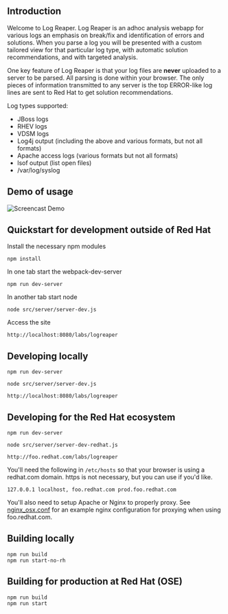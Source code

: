 ## Introduction

Welcome to Log Reaper.  Log Reaper is an adhoc analysis webapp for various logs an emphasis on break/fix and identification of errors and solutions.
When you parse a log you will be presented with a custom tailored view for that particular log type, with automatic solution recommendations, and with targeted analysis.

One key feature of Log Reaper is that your log files are **never** uploaded to a server to be parsed.  All parsing is done within your browser.
The only pieces of information transmitted to any server is the top ERROR-like log lines are sent to Red Hat to get solution recommendations.

Log types supported:

* JBoss logs
* RHEV logs
* VDSM logs
* Log4j output (including the above and various formats, but not all formats)
* Apache access logs (various formats but not all formats)
* lsof output (list open files)
* /var/log/syslog

## Demo of usage

![Screencast Demo](https://cloud.githubusercontent.com/assets/2019830/13253877/62b798f2-da0c-11e5-8776-22d33b8b3fa1.gif "Screencast demo")


## Quickstart for development outside of Red Hat

Install the necessary npm modules

    npm install

In one tab start the webpack-dev-server

    npm run dev-server

In another tab start node

    node src/server/server-dev.js

Access the site

    http://localhost:8080/labs/logreaper


## Developing locally

    npm run dev-server

    node src/server/server-dev.js

    http://localhost:8080/labs/logreaper


## Developing for the Red Hat ecosystem

    npm run dev-server

    node src/server/server-dev-redhat.js

    http://foo.redhat.com/labs/logreaper

You'll need the following in `/etc/hosts` so that your browser is using a redhat.com domain.  https is not necessary, but you can use if you'd like.

    127.0.0.1 localhost, foo.redhat.com prod.foo.redhat.com

You'll also need to setup Apache or Nginx to properly proxy.  See [nginx_osx.conf](../blob/master/config/nginx_osx.conf) for an example nginx configuration for proxying when using foo.redhat.com.

## Building locally

    npm run build
    npm run start-no-rh

## Building for production at Red Hat (OSE)

    npm run build
    npm run start
